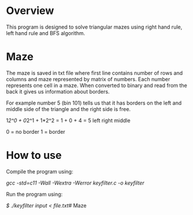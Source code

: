# Overview
This program is designed to solve triangular mazes using right hand rule, left hand rule and BFS algorithm.

# Maze  
The maze is saved in txt file where first line contains number of rows and columns and maze represented by matrix of numbers.
Each number represents one cell in a maze. When converted to binary and read from the back it gives us information about borders.

For example number 5 (bin 101) tells us that it has borders on the left and middle side of the triangle and the right side is free.

1*2^0 + 0*2^1 + 1*2^2 = 1 + 0 + 4 = 5
left    right   middle

0 = no border
1 = border

# How to use
Compile the program using:

_gcc -std=c11 -Wall -Wextra -Werror keyfilter.c -o keyfilter_

Run the program using:

_$ ./keyfilter input < file.txt_# Maze
